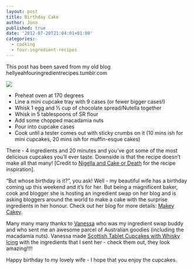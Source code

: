 ```yaml
---
layout: post
title: Birthday Cake
author: Jono
published: true
date: '2012-07-20T21:04:01+01:00'
categories:
  - cooking
  - four-ingredient-recipes
---
```

  <p>This post has been saved from my old blog hellyeahfouringredientrecipes.tumblr.com</p>
<p><img src="https://ellis.scot/uploads/2012/07/birthday-cake.jpg"/></p>
<ul><li>Preheat oven at 170 degrees </li>
<li>Line a mini cupcake tray with 9 cases (or fewer bigger cases!)</li>
<li>Whisk 1 egg and &frac12; cup of chocolate spread/Nutella together</li>
<li>Whisk in 5 tablespoons of SR flour</li>
<li>Add some chopped macadamia nuts</li>
<li>Pour into cupcake cases</li>
<li>Cook until a tester comes out with sticky crumbs on it (10 mins ish for mini cupcakes, 20 mins ish for muffin-esque cakes)</li>
</ul><p>There - 4 ingredients and 20 minutes and you&rsquo;ve got some of the most delicious cupcakes you&rsquo;ll ever taste. Downside is that the recipe doesn&rsquo;t make all that many! [Credit to <a href="http://cake0rdeath.blogspot.co.uk/2011/02/four-ingredient-nutella-cupcakes.html">Nigella and Cake or Death</a> for the recipe inspiration].</p>
<p>&ldquo;But whose birthday is it?&rdquo;, you ask! Well - my beautiful wife has a birthday coming up this weekend and it&rsquo;s for her. But being a magnificent baker, cook and blogger she is hosting an ingredient swap on her blog and is asking bloggers around the world to make a cake with the surprise ingredients in her honour. Check out her blog for more details: <a href="http://makey-cakey.blogspot.com.au/2012/06/makey-cakey-birthday-surprise.html" title="Makey Cakey ">Makey Cakey</a>.  </p>
<p>Many many many thanks to <a href="http://theteensytinyinsignificantdetails.blogspot.com.au/2012/07/scottish-tablet-cup-cakes-with-whisky.html">Vanessa</a> who was my ingredient swap buddy and who sent me an awesome parcel of Australian goodies (including the macadamia nuts). Vanessa made <a href="http://theteensytinyinsignificantdetails.blogspot.com.au/2012/07/scottish-tablet-cup-cakes-with-whisky.html">Scottish Tablet Cupcakes with Whisky Icing</a> with the ingredients that I sent her - check them out, they look amazing!!!!</p>
<p>Happy birthday to my lovely wife - I hope that you enjoy the cupcakes.</p>

